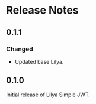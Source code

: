 # Release Notes

## 0.1.1

### Changed

- Updated base Lilya.

## 0.1.0

Initial release of Lilya Simple JWT.
